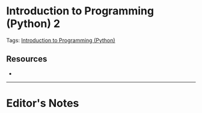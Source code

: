 # Introduction to Programming (Python) 2
Tags: [Introduction to Programming (Python)](../../Tags/Introduction%20to%20Programming%20(Python).md)
## Resources
- 
----------------------------------------------------------------
# Editor's Notes
